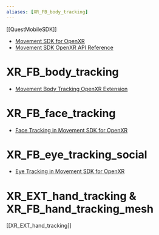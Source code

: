 ```yaml
---
aliases: [XR_FB_body_tracking]
---
```


[[QuestMobileSDK]]

- [Movement SDK for OpenXR](https://developer.oculus.com/documentation/native/android/move-overview/)
- [Movement SDK OpenXR API Reference](https://developer.oculus.com/documentation/native/android/move-ref-api/)

# XR_FB_body_tracking

- [Movement Body Tracking OpenXR Extension](https://developer.oculus.com/documentation/native/android/move-body-tracking/)

# XR_FB_face_tracking

- [Face Tracking in Movement SDK for OpenXR](https://developer.oculus.com/documentation/native/android/move-face-tracking/)

# XR_FB_eye_tracking_social

- [Eye Tracking in Movement SDK for OpenXR](https://developer.oculus.com/documentation/native/android/move-eye-tracking/)

# XR_EXT_hand_tracking & XR_FB_hand_tracking_mesh

[[XR_EXT_hand_tracking]]
